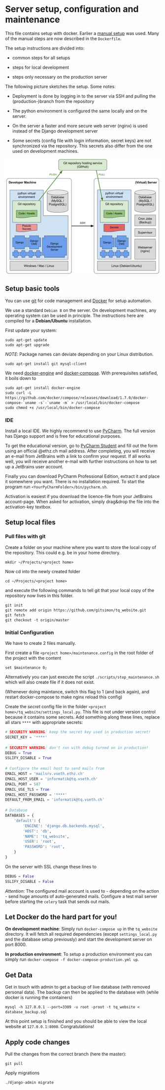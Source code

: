 # Server setup, configuration and maintenance

This file contains setup with docker. Earlier a [manual setup](setup_virtualenv.md) was used. Many of the manual steps are now described in the `Dockerfile`.

The setup instructions are divided into:

* common steps for all setups

* steps for local development

* steps only necessary on the production server

The following picture sketches the setup. Some notes:

* Deployment is done by logging in to the server via SSH and pulling the (production-)branch from the repository

* The python environment is configured the same locally and on the server.

* On the server a faster and more secure web server (nginx) is used instead of the Django development server

* Some secrets (config file with login information, secret keys) are not synchronized via the repository. This secrets also differ from the one used on development machines.

![Webstack](webstack.svg)

## Setup basic tools

You can use [git](https://git-scm.com/) for code management and [Docker](//www.docker.com) for setup automation.

We use a standard `Debian 8` on the server. On development machines, any operating system can be used in principle. The instructions here are compiled for a **Debian/Ubuntu** installation.

First update your system:

```shell
sudo apt-get update
sudo apt-get upgrade
```

*NOTE*: Package names can deviate depending on your Linux distribution.

```shell
sudo apt-get install git mysql-client
```

We need [docker-engine](https://docs.docker.com/engine/installation/linux/ubuntulinux/) and [docker-compose](https://docs.docker.com/compose/install/). With prerequisites satisfied, it boils down to

```shell
sudo apt-get install docker-engine
sudo curl -L https://github.com/docker/compose/releases/download/1.7.0/docker-compose-`uname -s`-`uname -m` > /usr/local/bin/docker-compose
sudo chmod +x /usr/local/bin/docker-compose
```

### IDE

Install a local IDE. We highly recommend to use [PyCharm](https://www.jetbrains.com/pycharm/). The full version has Django support and is free for educational purposes.

To get the educational version, go to [PyCharm Student](https://www.jetbrains.com/shop/eform/students) and fill out the form using an official @ethz.ch mail address. After completing, you will receive an e-mail from JetBrains with a link to confirm your request. If all works well, you will receive another e-mail with further instructions on how to set up a JetBrains user account.

Finally you can download PyCharm Professional Edition, extract it and place it somewhere you want. There is no installation required. To start the program run `<YourPyCharmFolder>/bin/pycharm.sh`.

Activation is easiest if you download the licence-file from your JetBrains account-page. When asked for activation, simply drag&drop the file into the activation-key textbox.


## Setup local files

### Pull files with git

Create a folder on your machine where you want to store the local copy of the repository. This could e.g. be in your home directory.

```shell
mkdir ~/Projects/<project home>
```

Now cd into the newly created folder

```shell
cd ~/Projects/<project home>
```

and execute the following commands to tell git that your local copy of the repository now lives in this folder.

```shell
git init
git remote add origin https://github.com/gitsimon/tq_website.git
git fetch
git checkout -t origin/master
```

### Initial Configuration

We have to create 2 files manually.

First create a file `<project home>/maintenance.config` in the root folder of the project with the content

```shell
set $maintenance 0;
```

Alternatively you can just execute the script `./scripts/stop_maintenance.sh` which will also create file if it does not exist.

(Whenever doing maintance, switch this flag to 1 (and back again), and restart docker-compose to make nginx reload this config)

Create the *secret* config file in the folder `<project home>/tq_website/settings_local.py`.
This file is not under version control because it contains some secrets.
Add something along these lines, replace all stars `****` with appropriate secrets:

```python
# SECURITY WARNING: keep the secret key used in production secret!
SECRET_KEY = '****'

# SECURITY WARNING: don't run with debug turned on in production!
DEBUG = True
SSLIFY_DISABLE = True

# Configure the email host to send mails from
EMAIL_HOST = 'mailsrv.vseth.ethz.ch'
EMAIL_HOST_USER = 'informatik@tq.vseth.ch'
EMAIL_PORT = 587
EMAIL_USE_TLS = True
EMAIL_HOST_PASSWORD = '****'
DEFAULT_FROM_EMAIL = 'informatik@tq.vseth.ch'

# Database
DATABASES = {
    'default': {
        'ENGINE': 'django.db.backends.mysql',
        'HOST': 'db',
        'NAME': 'tq_website',
        'USER': 'root',
        'PASSWORD': 'root',
    }
}
```

On the server with SSL change these lines to
```python
DEBUG = False
SSLIFY_DISABLE = False
```

*Attention*: The configured mail account is used to - depending on the action - send huge amounts of auto-generated mails. Configure a test mail server before starting the `celery` task that sends out mails.


## Let Docker do the hard part for you!

**On development machine**:
Simply run
	``docker-compose up``
in the `tq_website` directory. It will fetch all required dependencies (except `settings_local.py` and the database setup previously) and start the development server on port 8000.

**In production environment**:
To setup a production environment you can simply run ``docker-compose -f docker-compose-production.yml up``.

## Get Data

Get in touch with admin to get a backup of live database (with removed personal data).
The backup can then be applied to the database with (while docker is running the containers)

```shell
mysql -h 127.0.0.1 --port=3309 -u root -proot -t tq_website < database_backup.sql
```
	



	
At this point setup is finished and you should be able to view the local website at `127.0.0.1:8000`. Congratulations!

    
    
## Apply code changes
Pull the changes from the correct branch (here the master):

```shell
git pull
```

Apply migrations

```shell
./django-admin migrate
```
